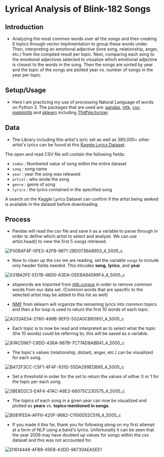 # Lyrical Analysis of Blink-182 Songs

## Introduction 
* Analyzing the most common words over all the songs and then creating 6 topics through vector implimentation to group these words under. Then, interpreting an emotional adjective (love song, relationship, anger, etc.) from the compiled result per topic. Next, comparing each song to the emotional adjectives selected to visualize which emotional adjective is closest to the words in the song. Then the songs are sorted by year and the topic of the songs are plotted year vs. number of songs in the year per topic. 

## Setup/Usage
* Here I am practicing my use of processing Natural Language of words on Python 3. 
The packages that are used are: [pandas](https://pandas.pydata.org/pandas-docs/stable/install.html), [nltk](https://www.nltk.org/install.html), [csv](https://docs.python.org/3/library/csv.html), [matplotlib](https://matplotlib.org/3.1.1/users/installing.html) and [sklearn](https://scikit-learn.org/stable/install.html) including [TfidfVectorizer](https://scikit-learn.org/stable/modules/generated/sklearn.feature_extraction.text.TfidfVectorizer.html).

## Data
* The Library including this artist's lyric set as well as 380,000+ other artist's lyrics can be found at this [Kaggle Lyrics Dataset](https://www.kaggle.com/gyani95/380000-lyrics-from-metrolyrics).

The open and read CSV file will contain the following fields:

* `index` : Numbered value of song within the entire dataset 
* `song` : song name
* `year` : year the song was released
* `artist` : who wrote the song
* `genre` : genre of song
* `lyrics` : the lyrics contained in the specified song

A search on the Kaggle Lyrics Dataset can confirm if the artist being seeked is available in the dataset before downloading. 

## Process 

* Pandas will read the csv file and save it as a variable to parse through in order to define which artist to select and analyze. We can use artist.head() to view the first 5 songs retrieved. 

![F00B4F4F-0FE3-42FB-9871-2BD0736A8903_4_5005_c](https://user-images.githubusercontent.com/55423732/71784743-d3b26200-2fc4-11ea-9690-eb60343b53e9.jpeg)

* Now to clean up the csv we are reading, set the variable `songs` to include only header fields needed. This inlcudes **song**, **lyrics**, and **year**

![531BA2FE-ED7B-46D0-A3DA-DEEBA84599F4_4_5005_c](https://user-images.githubusercontent.com/55423732/71784892-dca43300-2fc6-11ea-92dc-702322f26e1d.jpeg)

* stopwords are imported from [nltk.corpus](https://www.nltk.org/api/nltk.corpus.html) in order to remove common words from our data set. (Common words that are specific to the selected artist may be added to this list as well)

* [NMF](https://scikit-learn.org/stable/modules/generated/sklearn.decomposition.NMF.html) from sklearn will organize the remaining lyrics into common topics and then a for loop is used to return the first 10 words of each topic. 

![A333AE54-2760-499B-9EFD-502A0CB93951_4_5005_c](https://user-images.githubusercontent.com/55423732/71784995-5e489080-2fc8-11ea-9e6d-955ecfa77bcb.jpeg)

* Each topic is to now be read and interpreted as to select what the topic (the 10 words) could be referring to; this will be saved as a variable. 

![87AC5967-C9DD-436A-987B-7C77AD8ABB41_4_5005_c](https://user-images.githubusercontent.com/55423732/71785031-eb8be500-2fc8-11ea-9ce9-0c2eb4b99677.jpeg)

* The topic's values (relationship, distant, anger, etc.) can be visualized for each song. 

![B472F3CC-C5F1-4F4F-931D-55DA299EDB95_4_5005_c](https://user-images.githubusercontent.com/55423732/71785119-e0858480-2fc9-11ea-9d07-f550d61cc015.jpeg)

* Set a threshold in order for the set to return the values of either 0 or 1 for the topic per each song. 

![3BE8D2C3-EAF4-47AC-A8E2-66075C23D575_4_5005_c](https://user-images.githubusercontent.com/55423732/71785104-addb8c00-2fc9-11ea-807a-db3a6152b8e1.jpeg)

* The topics of each song in a given year can now be visualized and plotted as **years** vs. **topics mentioned in songs**.

![B081FE5A-AFF6-420F-9682-C1100D52C516_4_5005_c](https://user-images.githubusercontent.com/55423732/71785167-7b7e5e80-2fca-11ea-89dd-da5702fd7ccc.jpeg)


* If you made it this far, thank you for following along on my first attempt at a form of NLP using a band's lyrics. Unfortunatly it can be seen that the year 2006 may have doubled up values for songs within the csv dataset and this was not accounted for.

![D1614448-AFB9-45EB-A3DD-96730AEA5EE1](https://user-images.githubusercontent.com/55423732/71785168-820cd600-2fca-11ea-86b7-6465410463e7.jpeg)




